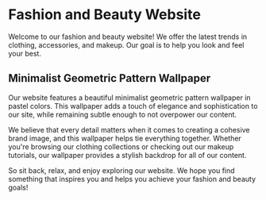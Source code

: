 <!--
Write me markdown content of website with wallpaper:

"A minimalist geometric pattern in pastel colors for a fashion or beauty website"

The header of the page should not be copy of the text but rather a real content of the website which is using this wallpaper.
-->

<!--font:Montserrat-->

# Fashion and Beauty Website

Welcome to our fashion and beauty website! We offer the latest trends in clothing, accessories, and makeup. Our goal is to help you look and feel your best.

## Minimalist Geometric Pattern Wallpaper

Our website features a beautiful minimalist geometric pattern wallpaper in pastel colors. This wallpaper adds a touch of elegance and sophistication to our site, while remaining subtle enough to not overpower our content.

We believe that every detail matters when it comes to creating a cohesive brand image, and this wallpaper helps tie everything together. Whether you're browsing our clothing collections or checking out our makeup tutorials, our wallpaper provides a stylish backdrop for all of our content.

So sit back, relax, and enjoy exploring our website. We hope you find something that inspires you and helps you achieve your fashion and beauty goals!
